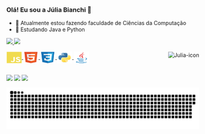 ### Olá! Eu sou a Júlia Bianchi 👋


- 🔭 Atualmente estou fazendo faculdade de Ciências da Computação
- 🌱 Estudando Java e Python

 <div>
  <a href="https://github.com/JuliaBianchi">
  <img height="180em" src="https://github-readme-stats.vercel.app/api?username=JuliaBianchi&show_icons=true&theme=dark&include_all_commits=true&count_private=true"/>
  <img height="180em" src="https://github-readme-stats.vercel.app/api/top-langs/?username=JuliaBianchi&layout=compact&langs_count=7&theme=dark"/>
</div>
<div style="display: inline_block"><br>
  <img align="center" alt="Ju-Js" height="30" width="40" src="https://raw.githubusercontent.com/devicons/devicon/master/icons/javascript/javascript-plain.svg">
  <img align="center" alt="Ju-HTML" height="30" width="40" src="https://raw.githubusercontent.com/devicons/devicon/master/icons/html5/html5-original.svg">
  <img align="center" alt="Ju-CSS" height="30" width="40" src="https://raw.githubusercontent.com/devicons/devicon/master/icons/css3/css3-original.svg">
  <img align="center" alt="Ju-Python" height="30" width="40" src="https://raw.githubusercontent.com/devicons/devicon/master/icons/python/python-original.svg">
   <img align="center" alt="Julia-Java" height="30" width="40" src="https://github.com/devicons/devicon/blob/master/icons/java/java-original.svg">
 
  <img align="right" alt="Julia-icon" src="https://i.picasion.com/pic91/83d5c1589eabf03cbdeb0ea98c661a2b.gif">
</div>
  
   ##
  
  <div>
  <a href="https://instagram.com/julia.sbianchi" target="_blank"><img src="https://img.shields.io/badge/-Instagram-%23E4405F?style=for-the-badge&logo=instagram&logoColor=white" target="_blank"></a>
  <a href = "mailto:juliaspaderbianchi@gmail.com"><img src="https://img.shields.io/badge/-Gmail-%23333?style=for-the-badge&logo=gmail&logoColor=white" target="_blank"></a>
  <a href="https://www.linkedin.com/in/juliaspaderbianchi" target="_blank"><img src="https://img.shields.io/badge/-LinkedIn-%230077B5?style=for-the-badge&logo=linkedin&logoColor=white" target="_blank"></a> 
 
  </div>
  
  ![Snake animation](https://github.com/JuliaBianchi/JuliaBianchi/blob/output/github-contribution-grid-snake.svg)
  
